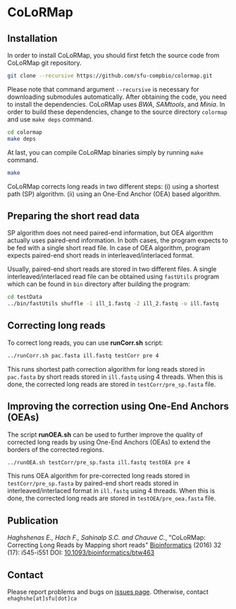 # CoLoRMap

## Installation
In order to install CoLoRMap, you should first fetch the source code from CoLoRMap git repository.

```bash
git clone --recursive https://github.com/sfu-compbio/colormap.git
```

Please note that command argument `--recursive` is necessary for downloading submodules automatically. After obtaining the code, you need to install the dependencies. CoLoRMap uses *BWA*, *SAMtools*, and *Minia*. In order to build these dependencies, change to the source directory `colormap` and use `make deps` command.

```bash
cd colormap
make deps
```

At last, you can compile CoLoRMap binaries simply by running `make` command.

```bash
make
```

CoLoRMap corrects long reads in two different steps: (i) using a shortest path (SP) algorithm. (ii) using an One-End Anchor (OEA) based algorithm. 

## Preparing the short read data
SP algorithm does not need paired-end information, but OEA algorithm actually uses paired-end information. In both cases, the program expects to be fed with a single short read file. In case of OEA algorithm, program expects paired-end short reads in interleaved/interlaced format. 

Usually, paired-end short reads are stored in two different files. A single interleaved/interlaced read file can be obtained using `fastUtils` program which can be found in `bin` directory after building the program:

```bash
cd testData
../bin/fastUtils shuffle -1 ill_1.fastq -2 ill_2.fastq -o ill.fastq
```

## Correcting long reads
To correct long reads, you can use **runCorr.sh** script:

```bash
../runCorr.sh pac.fasta ill.fastq testCorr pre 4
```
This runs shortest path correction algorithm for long reads stored in `pac.fasta` by short reads stored in `ill.fastq` using 4 threads. When this is done, the corrected long reads are stored in `testCorr/pre_sp.fasta` file.

## Improving the correction using One-End Anchors (OEAs) ##
The script **runOEA.sh** can be used to further improve the quality of corrected long reads by using One-End Anchors (OEAs) to extend the borders of the corrected regions.
```bash
../runOEA.sh testCorr/pre_sp.fasta ill.fastq testOEA pre 4
```
This runs OEA algorithm for pre-corrected long reads stored in `testCorr/pre_sp.fasta` by paired-end short reads stored in interleaved/interlaced format in `ill.fastq` using 4 threads. When this is done, the corrected long reads are stored in `testOEA/pre_oea.fasta` file.

## Publication
*Haghshenas E., Hach F., Sahinalp S.C. and Chauve C.*, "CoLoRMap: Correcting Long Reads by Mapping short reads" [Bioinformatics](http://bioinformatics.oxfordjournals.org/content/32/17/i545.short) (2016) 32 (17): i545-i551
DOI: [10.1093/bioinformatics/btw463](http://dx.doi.org/10.1093/bioinformatics/btw463)

## Contact
Please report problems and bugs on [issues page](https://github.com/sfu-compbio/colormap/issues). Otherwise, contact `ehaghshe[at]sfu[dot]ca`
